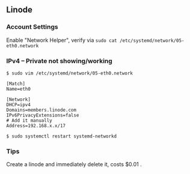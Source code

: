 ## Linode

### Account Settings

Enable "Network Helper", verify via `sudo cat /etc/systemd/network/05-eth0.network`

### IPv4 – Private not showing/working

```
$ sudo vim /etc/systemd/network/05-eth0.network

[Match]
Name=eth0

[Network]
DHCP=ipv4
Domains=members.linode.com
IPv6PrivacyExtensions=false
# Add it manually
Address=192.168.x.x/17

$ sudo systemctl restart systemd-networkd
```

### Tips

Create a linode and immediately delete it, costs $0.01 .

